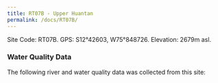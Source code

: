 ```yaml
---
title: RT07B - Upper Huantan
permalink: /docs/RT07B/
---
```



Site Code: RT07B.  GPS: S12°42603, W75°848726. Elevation:
2679m asl.

### Water Quality Data

The following river and water quality data was collected from this site:





